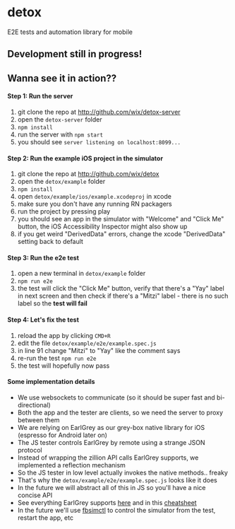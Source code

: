 # detox

E2E tests and automation library for mobile

## Development still in progress!

## Wanna see it in action??

#### Step 1: Run the server

1. git clone the repo at http://github.com/wix/detox-server
2. open the `detox-server` folder
3. `npm install`
4. run the server with `npm start`
5. you should see `server listening on localhost:8099...`

#### Step 2: Run the example iOS project in the simulator

1. git clone the repo at http://github.com/wix/detox
2. open the `detox/example` folder
3. `npm install`
4. open `detox/example/ios/example.xcodeproj` in xcode
5. make sure you don't have any running RN packagers
6. run the project by pressing play
7. you should see an app in the simulator with "Welcome" and "Click Me" button, the iOS Accessibility Inspector might also show up
8. if you get weird "DerivedData" errors, change the xcode "DerivedData" setting back to default

#### Step 3: Run the e2e test

1. open a new terminal in `detox/example` folder
2. `npm run e2e`
3. the test will click the "Click Me" button, verify that there's a "Yay" label in next screen and then check if there's a "Mitzi" label - there is no such label so the **test will fail**

#### Step 4: Let's fix the test

1. reload the app by clicking `CMD+R`
2. edit the file `detox/example/e2e/example.spec.js`
3. in line 91 change "Mitzi" to "Yay" like the comment says
4. re-run the test `npm run e2e`
5. the test will hopefully now pass

#### Some implementation details

* We use websockets to communicate (so it should be super fast and bi-directional)
* Both the app and the tester are clients, so we need the server to proxy between them
* We are relying on EarlGrey as our grey-box native library for iOS (espresso for Android later on)
* The JS tester controls EarlGrey by remote using a strange JSON protocol
* Instead of wrapping the zillion API calls EarlGrey supports, we implemented a reflection mechanism
* So the JS tester in low level actually invokes the native methods.. freaky
* That's why the `detox/example/e2e/example.spec.js` looks like it does
* In the future we will abstract all of this in JS so you'll have a nice concise API
* See everything EarlGrey supports [here](https://github.com/google/EarlGrey/blob/master/docs/api.md) and in this [cheatsheet](https://github.com/google/EarlGrey/blob/master/docs/cheatsheet/cheatsheet.pdf)
* In the future we'll use [fbsimctl](https://github.com/facebook/FBSimulatorControl) to control the simulator from the test, restart the app, etc

